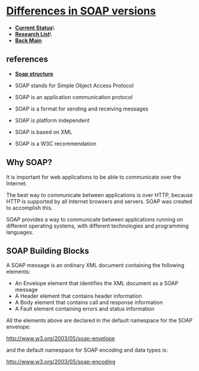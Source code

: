 # **[Differences in SOAP versions](https://www.ibm.com/docs/en/was-nd/8.5.5?topic=soap-differences-in-versions)**

- **[Current Status](../../../../development/status/weekly/current_status.md)**\
- **[Research List](../../../../research/research_list.md)**\
- **[Back Main](../../../../README.md)**

## references

- **[Soap structure](https://www.ibm.com/docs/en/integration-bus/10.0?topic=soap-structure-message)**

- SOAP stands for Simple Object Access Protocol
- SOAP is an application communication protocol
- SOAP is a format for sending and receiving messages
- SOAP is platform independent
- SOAP is based on XML
- SOAP is a W3C recommendation

## Why SOAP?

It is important for web applications to be able to communicate over the Internet.

The best way to communicate between applications is over HTTP, because HTTP is supported by all Internet browsers and servers. SOAP was created to accomplish this.

SOAP provides a way to communicate between applications running on different operating systems, with different technologies and programming languages.

## SOAP Building Blocks

A SOAP message is an ordinary XML document containing the following elements:

- An Envelope element that identifies the XML document as a SOAP message
- A Header element that contains header information
- A Body element that contains call and response information
- A Fault element containing errors and status information

All the elements above are declared in the default namespace for the SOAP envelope:

<http://www.w3.org/2003/05/soap-envelope>

and the default namespace for SOAP encoding and data types is:

<http://www.w3.org/2003/05/soap-encoding>

